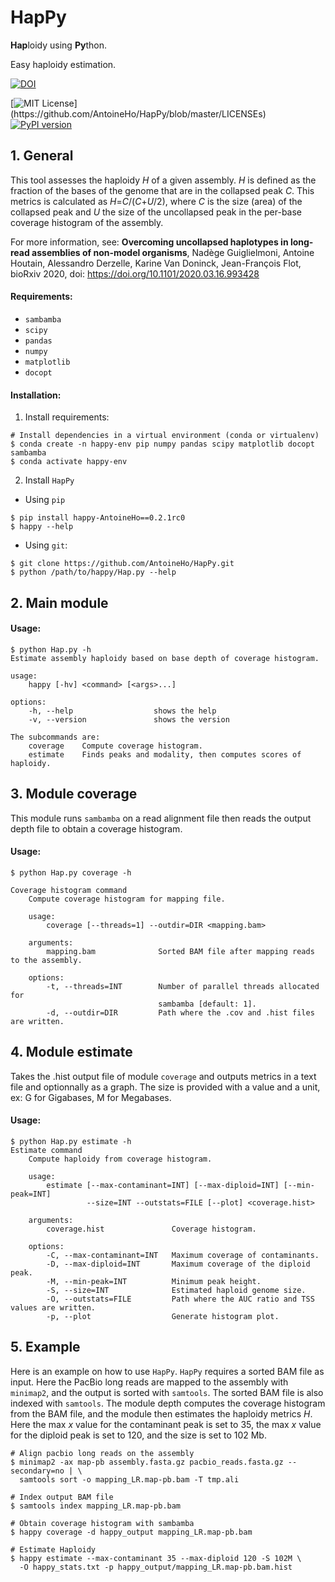 # HapPy
**Hap**loidy using **Py**thon.

Easy haploidy estimation.

[![DOI](https://zenodo.org/badge/299235590.svg)](https://zenodo.org/badge/latestdoi/299235590)

[![MIT License](https://img.shields.io/apm/l/atomic-design-ui.svg?)](https://github.com/AntoineHo/HapPy/blob/master/LICENSEs)
[![PyPI version](https://badge.fury.io/py/happy-AntoineHo.svg)](https://badge.fury.io/py/happy-AntoineHo)

## 1. General
This tool assesses the haploidy *H* of a given assembly.
*H* is defined as the fraction of the bases of the genome that are in the collapsed peak *C*. This metrics is calculated as *H*=*C*/(*C*+*U*/2), where *C* is the size (area) of the collapsed peak and *U* the size of the uncollapsed peak in the per-base coverage histogram of the assembly.

For more information, see:
  **Overcoming uncollapsed haplotypes in long-read assemblies of non-model organisms**,
  Nadège Guiglielmoni, Antoine Houtain, Alessandro Derzelle, Karine Van Doninck, Jean-François Flot,
  bioRxiv 2020, doi: https://doi.org/10.1101/2020.03.16.993428


#### Requirements:

  - `sambamba`
  - `scipy`
  - `pandas`
  - `numpy`
  - `matplotlib`
  - `docopt`

#### Installation:

1. Install requirements:

```
# Install dependencies in a virtual environment (conda or virtualenv)
$ conda create -n happy-env pip numpy pandas scipy matplotlib docopt sambamba
$ conda activate happy-env
```

2. Install `HapPy`
- Using `pip`
```
$ pip install happy-AntoineHo==0.2.1rc0
$ happy --help
```
- Using `git`:
```
$ git clone https://github.com/AntoineHo/HapPy.git
$ python /path/to/happy/Hap.py --help
```

## 2. Main module
#### Usage:

```
$ python Hap.py -h
Estimate assembly haploidy based on base depth of coverage histogram.

usage:
    happy [-hv] <command> [<args>...]

options:
    -h, --help                  shows the help
    -v, --version               shows the version

The subcommands are:
    coverage    Compute coverage histogram.
    estimate    Finds peaks and modality, then computes scores of haploidy.
```

## 3. Module coverage
This module runs `sambamba` on a read alignment file then reads the output depth file to obtain a coverage histogram.

#### Usage:
```
$ python Hap.py coverage -h

Coverage histogram command
    Compute coverage histogram for mapping file.

    usage:
        coverage [--threads=1] --outdir=DIR <mapping.bam>

    arguments:
        mapping.bam              Sorted BAM file after mapping reads to the assembly.

    options:
        -t, --threads=INT        Number of parallel threads allocated for
                                 sambamba [default: 1].
        -d, --outdir=DIR         Path where the .cov and .hist files are written.
```

## 4. Module estimate
Takes the .hist output file of module `coverage` and outputs metrics in a text file and optionnally as a graph. The size is provided with a value and a unit, ex: G for Gigabases, M for Megabases.

#### Usage:
```
$ python Hap.py estimate -h
Estimate command
    Compute haploidy from coverage histogram.

    usage:
        estimate [--max-contaminant=INT] [--max-diploid=INT] [--min-peak=INT]
                 --size=INT --outstats=FILE [--plot] <coverage.hist>

    arguments:
        coverage.hist               Coverage histogram.

    options:
        -C, --max-contaminant=INT   Maximum coverage of contaminants.
        -D, --max-diploid=INT       Maximum coverage of the diploid peak.
        -M, --min-peak=INT          Minimum peak height.
        -S, --size=INT              Estimated haploid genome size.
        -O, --outstats=FILE         Path where the AUC ratio and TSS values are written.
        -p, --plot                  Generate histogram plot.
```

## 5. Example

Here is an example on how to use `HapPy`. `HapPy` requires a sorted BAM file as input. Here the PacBio long reads are mapped to the assembly with `minimap2`, and the output is sorted with `samtools`. The sorted BAM file is also indexed with `samtools`. The module depth computes the coverage histogram from the BAM file, and the module then estimates the haploidy metrics *H*. Here the max *x* value for the contaminant peak is set to 35, the max *x* value for the diploid peak is set to 120, and the size is set to 102 Mb.

```
# Align pacbio long reads on the assembly
$ minimap2 -ax map-pb assembly.fasta.gz pacbio_reads.fasta.gz --secondary=no | \
  samtools sort -o mapping_LR.map-pb.bam -T tmp.ali

# Index output BAM file
$ samtools index mapping_LR.map-pb.bam

# Obtain coverage histogram with sambamba
$ happy coverage -d happy_output mapping_LR.map-pb.bam

# Estimate Haploidy
$ happy estimate --max-contaminant 35 --max-diploid 120 -S 102M \
  -O happy_stats.txt -p happy_output/mapping_LR.map-pb.bam.hist
```
